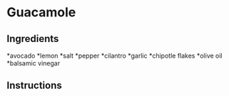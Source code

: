 # Guacamole
## Ingredients
*avocado
*lemon
*salt
*pepper
*cilantro
*garlic
*chipotle flakes
*olive oil
*balsamic vinegar
## Instructions

